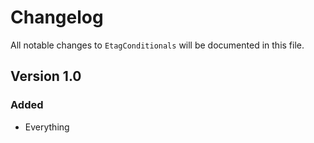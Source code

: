# Changelog

All notable changes to `EtagConditionals` will be documented in this file.

## Version 1.0

### Added
- Everything
